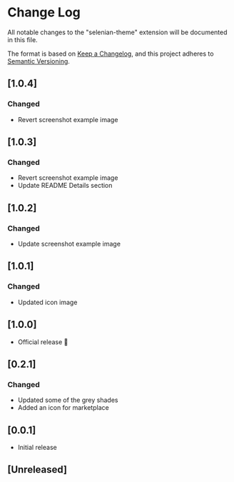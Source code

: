 # Change Log

All notable changes to the "selenian-theme" extension will be documented in this file.

The format is based on [Keep a Changelog](https://keepachangelog.com/en/1.0.0/),
and this project adheres to [Semantic Versioning](https://semver.org/spec/v2.0.0.html).

## [1.0.4]
### Changed
- Revert screenshot example image

## [1.0.3]
### Changed
- Revert screenshot example image
- Update README Details section

## [1.0.2]
### Changed
- Update screenshot example image

## [1.0.1]
### Changed
- Updated icon image

## [1.0.0]
- Official release 🚀

## [0.2.1]
### Changed
- Updated some of the grey shades
- Added an icon for marketplace

## [0.0.1]
- Initial release

## [Unreleased]